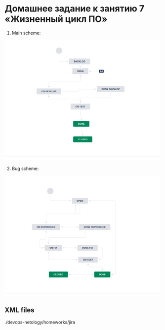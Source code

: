 # Домашнее задание к занятию 7 «Жизненный цикл ПО»

1. Main scheme: 

![main](../img/main.png)

2. Bug scheme: 

![bug](../img/bug.png)

## XML files

./devops-netology/homeworks/jira
